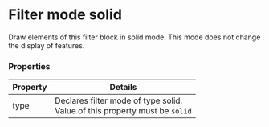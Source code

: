 # Filter mode solid

Draw elements of this filter block in solid mode. This mode does not change the display of features.

### Properties

| Property | Details
| --- | ---
| type | Declares filter mode of type solid.<br>Value of this property must be `solid`



